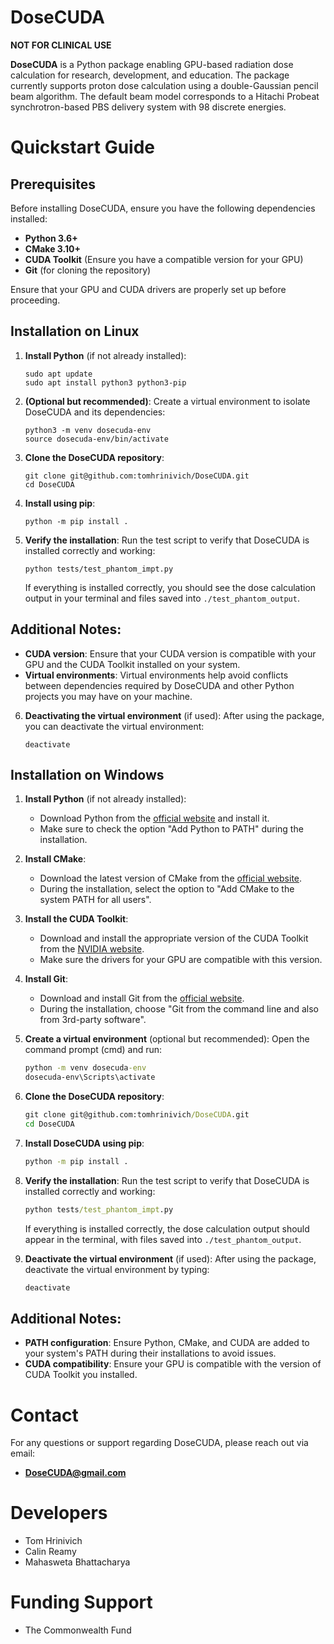 # DoseCUDA

**NOT FOR CLINICAL USE**

**DoseCUDA** is a Python package enabling GPU-based radiation dose calculation for research, development, and education. The package currently supports proton dose calculation using a double-Gaussian pencil beam algorithm. The default beam model corresponds to a Hitachi Probeat synchrotron-based PBS delivery system with 98 discrete energies.

# Quickstart Guide

## Prerequisites
Before installing DoseCUDA, ensure you have the following dependencies installed:
- **Python 3.6+**
- **CMake 3.10+**
- **CUDA Toolkit** (Ensure you have a compatible version for your GPU)
- **Git** (for cloning the repository)

Ensure that your GPU and CUDA drivers are properly set up before proceeding.

## Installation on Linux

1. **Install Python** (if not already installed):
   ```
   sudo apt update
   sudo apt install python3 python3-pip
   ```
   
2. **(Optional but recommended)**: Create a virtual environment to isolate DoseCUDA and its dependencies:
   ```
   python3 -m venv dosecuda-env
   source dosecuda-env/bin/activate
   ```

3. **Clone the DoseCUDA repository**:
   ```
   git clone git@github.com:tomhrinivich/DoseCUDA.git
   cd DoseCUDA
   ```

4. **Install using pip**:
   ```
   python -m pip install .
   ```

5. **Verify the installation**:
   Run the test script to verify that DoseCUDA is installed correctly and working:
   ```
   python tests/test_phantom_impt.py
   ```

   If everything is installed correctly, you should see the dose calculation output in your terminal and files saved into `./test_phantom_output`.

## Additional Notes:
- **CUDA version**: Ensure that your CUDA version is compatible with your GPU and the CUDA Toolkit installed on your system.
- **Virtual environments**: Virtual environments help avoid conflicts between dependencies required by DoseCUDA and other Python projects you may have on your machine.


6. **Deactivating the virtual environment** (if used):
   After using the package, you can deactivate the virtual environment:
   ```
   deactivate
   ```

## Installation on Windows

1. **Install Python** (if not already installed):
   - Download Python from the [official website](https://www.python.org/downloads/) and install it.
   - Make sure to check the option "Add Python to PATH" during the installation.

2. **Install CMake**:
   - Download the latest version of CMake from the [official website](https://cmake.org/download/).
   - During the installation, select the option to "Add CMake to the system PATH for all users".

3. **Install the CUDA Toolkit**:
   - Download and install the appropriate version of the CUDA Toolkit from the [NVIDIA website](https://developer.nvidia.com/cuda-toolkit).
   - Make sure the drivers for your GPU are compatible with this version.

4. **Install Git**:
   - Download and install Git from the [official website](https://git-scm.com/download/win).
   - During the installation, choose "Git from the command line and also from 3rd-party software".

5. **Create a virtual environment** (optional but recommended):
   Open the command prompt (cmd) and run:
   ```cmd
   python -m venv dosecuda-env
   dosecuda-env\Scripts\activate
   ```

6. **Clone the DoseCUDA repository**:
   ```cmd
   git clone git@github.com:tomhrinivich/DoseCUDA.git
   cd DoseCUDA
   ```

7. **Install DoseCUDA using pip**:
   ```cmd
   python -m pip install .
   ```

8. **Verify the installation**:
   Run the test script to verify that DoseCUDA is installed correctly and working:
   ```cmd
   python tests/test_phantom_impt.py
   ```

   If everything is installed correctly, the dose calculation output should appear in the terminal, with files saved into `./test_phantom_output`.

9. **Deactivate the virtual environment** (if used):
   After using the package, deactivate the virtual environment by typing:
   ```cmd
   deactivate
   ```

## Additional Notes:
- **PATH configuration**: Ensure Python, CMake, and CUDA are added to your system's PATH during their installations to avoid issues.
- **CUDA compatibility**: Ensure your GPU is compatible with the version of CUDA Toolkit you installed.


# Contact

For any questions or support regarding DoseCUDA, please reach out via email:
* **DoseCUDA@gmail.com**

# Developers

* Tom Hrinivich
* Calin Reamy
* Mahasweta Bhattacharya

# Funding Support
* The Commonwealth Fund
